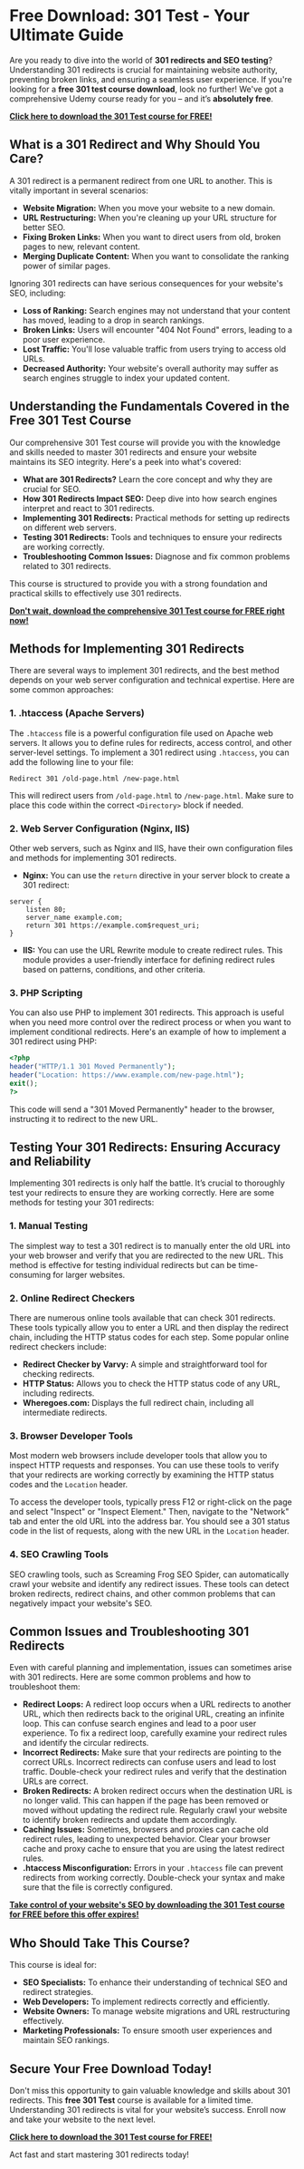# Free Download: 301 Test - Your Ultimate Guide

Are you ready to dive into the world of **301 redirects and SEO testing**? Understanding 301 redirects is crucial for maintaining website authority, preventing broken links, and ensuring a seamless user experience. If you're looking for a **free 301 test course download**, look no further! We've got a comprehensive Udemy course ready for you – and it’s **absolutely free**.

[**Click here to download the 301 Test course for FREE!**](https://udemywork.com/301-test)

## What is a 301 Redirect and Why Should You Care?

A 301 redirect is a permanent redirect from one URL to another. This is vitally important in several scenarios:

*   **Website Migration:** When you move your website to a new domain.
*   **URL Restructuring:** When you're cleaning up your URL structure for better SEO.
*   **Fixing Broken Links:** When you want to direct users from old, broken pages to new, relevant content.
*   **Merging Duplicate Content:** When you want to consolidate the ranking power of similar pages.

Ignoring 301 redirects can have serious consequences for your website's SEO, including:

*   **Loss of Ranking:** Search engines may not understand that your content has moved, leading to a drop in search rankings.
*   **Broken Links:** Users will encounter "404 Not Found" errors, leading to a poor user experience.
*   **Lost Traffic:** You'll lose valuable traffic from users trying to access old URLs.
*   **Decreased Authority:** Your website's overall authority may suffer as search engines struggle to index your updated content.

## Understanding the Fundamentals Covered in the Free 301 Test Course

Our comprehensive 301 Test course will provide you with the knowledge and skills needed to master 301 redirects and ensure your website maintains its SEO integrity. Here's a peek into what's covered:

*   **What are 301 Redirects?** Learn the core concept and why they are crucial for SEO.
*   **How 301 Redirects Impact SEO:** Deep dive into how search engines interpret and react to 301 redirects.
*   **Implementing 301 Redirects:** Practical methods for setting up redirects on different web servers.
*   **Testing 301 Redirects:** Tools and techniques to ensure your redirects are working correctly.
*   **Troubleshooting Common Issues:** Diagnose and fix common problems related to 301 redirects.

This course is structured to provide you with a strong foundation and practical skills to effectively use 301 redirects.

[**Don't wait, download the comprehensive 301 Test course for FREE right now!**](https://udemywork.com/301-test)

## Methods for Implementing 301 Redirects

There are several ways to implement 301 redirects, and the best method depends on your web server configuration and technical expertise. Here are some common approaches:

### 1. .htaccess (Apache Servers)

The `.htaccess` file is a powerful configuration file used on Apache web servers. It allows you to define rules for redirects, access control, and other server-level settings. To implement a 301 redirect using `.htaccess`, you can add the following line to your file:

```
Redirect 301 /old-page.html /new-page.html
```

This will redirect users from `/old-page.html` to `/new-page.html`. Make sure to place this code within the correct `<Directory>` block if needed.

### 2. Web Server Configuration (Nginx, IIS)

Other web servers, such as Nginx and IIS, have their own configuration files and methods for implementing 301 redirects.

*   **Nginx:** You can use the `return` directive in your server block to create a 301 redirect:

```
server {
    listen 80;
    server_name example.com;
    return 301 https://example.com$request_uri;
}
```

*   **IIS:** You can use the URL Rewrite module to create redirect rules. This module provides a user-friendly interface for defining redirect rules based on patterns, conditions, and other criteria.

### 3. PHP Scripting

You can also use PHP to implement 301 redirects. This approach is useful when you need more control over the redirect process or when you want to implement conditional redirects. Here's an example of how to implement a 301 redirect using PHP:

```php
<?php
header("HTTP/1.1 301 Moved Permanently");
header("Location: https://www.example.com/new-page.html");
exit();
?>
```

This code will send a "301 Moved Permanently" header to the browser, instructing it to redirect to the new URL.

## Testing Your 301 Redirects: Ensuring Accuracy and Reliability

Implementing 301 redirects is only half the battle. It’s crucial to thoroughly test your redirects to ensure they are working correctly. Here are some methods for testing your 301 redirects:

### 1. Manual Testing

The simplest way to test a 301 redirect is to manually enter the old URL into your web browser and verify that you are redirected to the new URL. This method is effective for testing individual redirects but can be time-consuming for larger websites.

### 2. Online Redirect Checkers

There are numerous online tools available that can check 301 redirects. These tools typically allow you to enter a URL and then display the redirect chain, including the HTTP status codes for each step. Some popular online redirect checkers include:

*   **Redirect Checker by Varvy:** A simple and straightforward tool for checking redirects.
*   **HTTP Status:** Allows you to check the HTTP status code of any URL, including redirects.
*   **Wheregoes.com:** Displays the full redirect chain, including all intermediate redirects.

### 3. Browser Developer Tools

Most modern web browsers include developer tools that allow you to inspect HTTP requests and responses. You can use these tools to verify that your redirects are working correctly by examining the HTTP status codes and the `Location` header.

To access the developer tools, typically press F12 or right-click on the page and select "Inspect" or "Inspect Element." Then, navigate to the "Network" tab and enter the old URL into the address bar. You should see a 301 status code in the list of requests, along with the new URL in the `Location` header.

### 4. SEO Crawling Tools

SEO crawling tools, such as Screaming Frog SEO Spider, can automatically crawl your website and identify any redirect issues. These tools can detect broken redirects, redirect chains, and other common problems that can negatively impact your website's SEO.

## Common Issues and Troubleshooting 301 Redirects

Even with careful planning and implementation, issues can sometimes arise with 301 redirects. Here are some common problems and how to troubleshoot them:

*   **Redirect Loops:** A redirect loop occurs when a URL redirects to another URL, which then redirects back to the original URL, creating an infinite loop. This can confuse search engines and lead to a poor user experience. To fix a redirect loop, carefully examine your redirect rules and identify the circular redirects.
*   **Incorrect Redirects:** Make sure that your redirects are pointing to the correct URLs. Incorrect redirects can confuse users and lead to lost traffic. Double-check your redirect rules and verify that the destination URLs are correct.
*   **Broken Redirects:** A broken redirect occurs when the destination URL is no longer valid. This can happen if the page has been removed or moved without updating the redirect rule. Regularly crawl your website to identify broken redirects and update them accordingly.
*   **Caching Issues:** Sometimes, browsers and proxies can cache old redirect rules, leading to unexpected behavior. Clear your browser cache and proxy cache to ensure that you are using the latest redirect rules.
*   **.htaccess Misconfiguration:** Errors in your `.htaccess` file can prevent redirects from working correctly. Double-check your syntax and make sure that the file is correctly configured.

[**Take control of your website's SEO by downloading the 301 Test course for FREE before this offer expires!**](https://udemywork.com/301-test)

## Who Should Take This Course?

This course is ideal for:

*   **SEO Specialists:** To enhance their understanding of technical SEO and redirect strategies.
*   **Web Developers:** To implement redirects correctly and efficiently.
*   **Website Owners:** To manage website migrations and URL restructuring effectively.
*   **Marketing Professionals:** To ensure smooth user experiences and maintain SEO rankings.

## Secure Your Free Download Today!

Don't miss this opportunity to gain valuable knowledge and skills about 301 redirects. This **free 301 Test** course is available for a limited time. Understanding 301 redirects is vital for your website’s success. Enroll now and take your website to the next level.

[**Click here to download the 301 Test course for FREE!**](https://udemywork.com/301-test)

Act fast and start mastering 301 redirects today!
